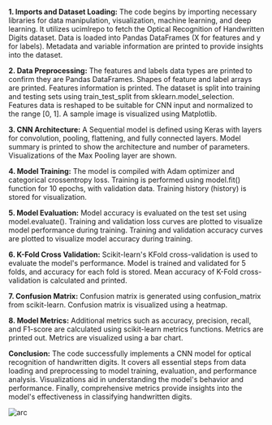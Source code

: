**1. Imports and Dataset Loading:**
The code begins by importing necessary libraries for data manipulation, visualization, machine learning, and deep learning.
It utilizes ucimlrepo to fetch the Optical Recognition of Handwritten Digits dataset.
Data is loaded into Pandas DataFrames (X for features and y for labels).
Metadata and variable information are printed to provide insights into the dataset.

**2. Data Preprocessing:**
The features and labels data types are printed to confirm they are Pandas DataFrames.
Shapes of feature and label arrays are printed.
Features information is printed.
The dataset is split into training and testing sets using train_test_split from sklearn.model_selection.
Features data is reshaped to be suitable for CNN input and normalized to the range [0, 1].
A sample image is visualized using Matplotlib.

**3. CNN Architecture:**
A Sequential model is defined using Keras with layers for convolution, pooling, flattening, and fully connected layers.
Model summary is printed to show the architecture and number of parameters.
Visualizations of the Max Pooling layer are shown.

**4. Model Training:**
The model is compiled with Adam optimizer and categorical crossentropy loss.
Training is performed using model.fit() function for 10 epochs, with validation data.
Training history (history) is stored for visualization.

**5. Model Evaluation:**
Model accuracy is evaluated on the test set using model.evaluate().
Training and validation loss curves are plotted to visualize model performance during training.
Training and validation accuracy curves are plotted to visualize model accuracy during training.

**6. K-Fold Cross Validation:**
Scikit-learn's KFold cross-validation is used to evaluate the model's performance.
Model is trained and validated for 5 folds, and accuracy for each fold is stored.
Mean accuracy of K-Fold cross-validation is calculated and printed.

**7. Confusion Matrix:**
Confusion matrix is generated using confusion_matrix from scikit-learn.
Confusion matrix is visualized using a heatmap.

**8. Model Metrics:**
Additional metrics such as accuracy, precision, recall, and F1-score are calculated using scikit-learn metrics functions.
Metrics are printed out.
Metrics are visualized using a bar chart.

**Conclusion:**
The code successfully implements a CNN model for optical recognition of handwritten digits. It covers all essential steps from data loading and preprocessing to model training, evaluation, and performance analysis. Visualizations aid in understanding the model's behavior and performance. Finally, comprehensive metrics provide insights into the model's effectiveness in classifying handwritten digits.

![arc](https://github.com/Narendrakumar14-R/CNN-Project/assets/147754023/3d58cfb5-48d9-4377-830f-63336b780725)

